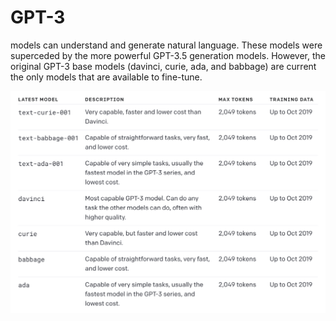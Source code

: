 # GPT-3 
models can understand and generate natural language. These models were superceded by the more powerful GPT-3.5 generation models. However, the original GPT-3 base models (davinci, curie, ada, and babbage) are current the only models that are available to fine-tune.

<img src="gpt-3.png" />
